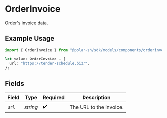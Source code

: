 # OrderInvoice

Order's invoice data.

## Example Usage

```typescript
import { OrderInvoice } from "@polar-sh/sdk/models/components/orderinvoice.js";

let value: OrderInvoice = {
  url: "https://tender-schedule.biz/",
};
```

## Fields

| Field                   | Type                    | Required                | Description             |
| ----------------------- | ----------------------- | ----------------------- | ----------------------- |
| `url`                   | *string*                | :heavy_check_mark:      | The URL to the invoice. |